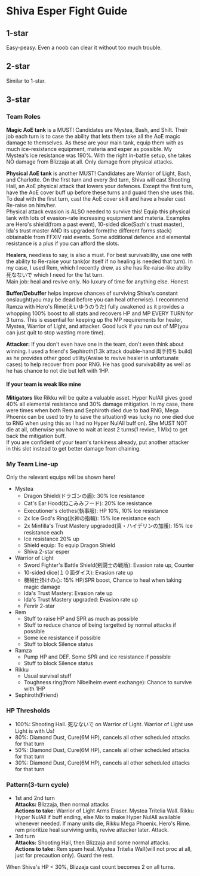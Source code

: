# Shiva Esper Fight Guide

## 1-star
Easy-peasy. Even a noob can clear it without too much trouble.

## 2-star
Similar to 1-star.

## 3-star
### Team Roles
**Magic AoE tank** is a MUST! Candidates are Mystea, Bash, and Shilt. Their job each turn is to case the ability that lets them take all the AoE magic damage to themselves. As these are your main tank, equip them with as much ice-resistance equipment, materia and esper as possible. My Mystea's ice resistance was 190%. With the right in-battle setup, she takes NO damage from Blizzaja at all. Only damage from physical attacks.  

**Physical AoE tank** is another MUST! Candidates are Warrior of Light, Bash, and Charlotte. On the first turn and every 3rd turn, Shiva will cast Shooting Hail, an AoE physical attack that lowers your defences. Except the first turn, have the AoE cover buff up before these turns and guard then she uses this. To deal with the first turn, cast the AoE cover skill and have a healer cast Re-raise on him/her.  
Physical attack evasion is ALSO needed to survive this! Equip this physical tank with lots of evasion-rate increasing equipment and materia. Examples are Hero's shield(from a past event), 10-sided dice(Sazh's trust master), Ida's trust master AND its upgraded form(the different forms stack) obtainable from FFXIV raid events. Some additional defence and elemental resistance is a plus if you can afford the slots.  

**Healers**, needless to say, is also a must. For best survivability, use one with the ability to Re-raise your tank(or itself if no healing is needed that turn). In my case, I used Rem, which I recently drew, as she has Re-raise-like ability 死なないで which I need for the 1st turn.   
Main job: heal and revive only. No luxury of time for anything else. Honest.  

**Buffer/Debuffer** helps improve chances of surviving Shiva's constant onslaught(you may be dead before you can heal otherwise). I recommend Ramza with Hero's Rime(えいゆうのうた) fully awakened as it provides a whopping 100% boost to all stats and recovers HP and MP EVERY TURN for 3 turns. This is essential for keeping up the MP requirements for healer, Mystea, Warrior of Light, and attacker. Good luck if you run out of MP(you can just quit to stop wasting more time).

**Attacker:** If you don't even have one in the team, don't even think about winning. I used a friend's Sephiroth(1.3k attack double-hand 両手持ち build) as he provides other good utility(Araise to revive healer in unfortunate cases) to help recover from poor RNG. He has good survivability as well as he has chance to not die but left with 1HP.  

#### If your team is weak like mine
**Mitigators** like Rikku will be quite a valuable asset. Hyper NulAll gives good 40% all elemental resistance and 30% damage mitigation. In my case, there were times when both Rem and Sephiroth died due to bad RNG, Mega Phoenix can be used to try to save the situation(I was lucky no one died due to RNG when using this as I had no Hyper NulAll buff on). She MUST NOT die at all, otherwise you have to wait at least 2 turns(1 revive, 1 Mix) to get back the mitigation buff.  
If you are confident of your team's tankiness already, put another attacker in this slot instead to get better damage from chaining.

### My Team Line-up
Only the relevant equips will be shown here!
* Mystea
  * Dragon Shield(ドラゴンの盾): 30% Ice resistance
  * Cat's Ear Hood(ねこみみフード): 20% Ice resistance
  * Executioner's clothes(執事服): HP 10%, 10% Ice resistance
  * 2x Ice God's Ring(氷神の指輪): 15% Ice resistance each
  * 2x Minfilla's Trust Mastery upgraded(真・ハイデリンの加護): 15% Ice resistance each
  * Ice resistance 20% up
  * Shield equip: To equip Dragon Shield
  * Shiva 2-star esper
* Warrior of Light
  * Sword Fighter's Battle Shield(剣闘士の戦盾): Evasion rate up, Counter
  * 10-sided dice(１０面ダイス): Evasion rate up
  * 機械仕掛けの心: 15% HP/SPR boost, Chance to heal when taking magic damage
  * Ida's Trust Mastery: Evasion rate up
  * Ida's Trust Mastery upgraded: Evasion rate up
  * Fenrir 2-star
* Rem
  * Stuff to raise HP and SPR as much as possible
  * Stuff to reduce chance of being targetted by normal attacks if possible
  * Some ice resistance if possible
  * Stuff to block Silence status
* Ramza
  * Pump HP and DEF. Some SPR and ice resistance if possible
  * Stuff to block Silence status
* Rikku
  * Usual survival stuff
  * Toughness ring(from Nibelheim event exchange): Chance to survive with 1HP
* Sephiroth(Friend)

### HP Thresholds
* 100%: Shooting Hail. 死なないで on Warrior of Light. Warrior of Light use Light is with Us!
* 80%: Diamond Dust, Cure(6M HP), cancels all other scheduled attacks for that turn
* 50%: Diamond Dust, Cure(6M HP), cancels all other scheduled attacks for that turn
* 30%: Diamond Dust, Cure(6M HP), cancels all other scheduled attacks for that turn

### Pattern(3-turn cycle)
* 1st and 2nd turn  
**Attacks:** Blizzaja, then normal attacks  
**Actions to take:** Warrior of Light Arms Eraser. Mystea Tritelia Wall. Rikku Hyper NulAll if buff ending, else Mix to make Hyper NulAll available whenever needed. If many units die, Rikku Mega Phoenix. Hero's Rime. rem prioritize heal surviving units, revive attacker later. Attack.  
* 3rd turn  
**Attacks:** Shooting Hail, then Blizzaja and some normal attacks.  
**Actions to take:** Rem spam heal. Mystea Tritelia Wall(will not proc at all, just for precaution only). Guard the rest.

When Shiva's HP < 30%, Blizzaja cast count becomes 2 on all turns.
